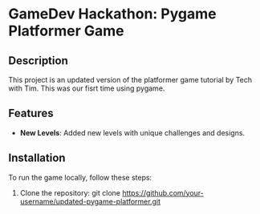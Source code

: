 # GameDev Hackathon: Pygame Platformer Game

## Description

This project is an updated version of the platformer game tutorial by Tech with Tim.
This was our fisrt time using pygame.

## Features
- **New Levels**: Added new levels with unique challenges and designs.

## Installation

To run the game locally, follow these steps:

1. Clone the repository: git clone https://github.com/your-username/updated-pygame-platformer.git
